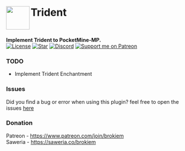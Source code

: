 <h1>Trident<img src="https://github.com/brokiem-pm-pl/Trident/blob/master/assets/trident.png" height="64" width="64" align="left" alt=""></h1><br>

<b>Implement Trident to PocketMine-MP.</b><br>
[![License](https://img.shields.io/github/license/brokiem-pm-pl/Trident)](https://github.com/brokiem-pm-pl/Trident)
[![Star](https://img.shields.io/github/stars/brokiem-pm-pl/Trident)](https://github.com/brokiem-pm-pl/Trident/stargazers)
[![Discord](https://img.shields.io/discord/830063409000087612?color=7389D8&label=discord)](https://discord.com/invite/jy6abSrjhQ)
[![Support me on Patreon](https://img.shields.io/endpoint.svg?url=https%3A%2F%2Fshieldsio-patreon.vercel.app%2Fapi%3Fusername%3Dbrokiem%26type%3Dpatrons&style=flat)](https://patreon.com/brokiem)

### TODO
- Implement Trident Enchantment

### Issues
Did you find a bug or error when using this plugin? feel free to open the
issues [here](https://github.com/brokiem-pm-pl/Trident/issues/new)

### Donation
Patreon - https://www.patreon.com/join/brokiem <br>
Saweria - https://saweria.co/brokiem